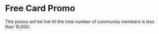 # Free Card Promo

This promo will be live till the total number of community members is less than 10,000.
